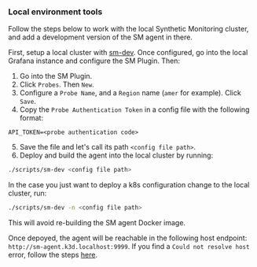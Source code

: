 ### Local environment tools
Follow the steps below to work with the local Synthetic Monitoring cluster, and add a development version of the SM agent in there.

First, setup a local cluster with [sm-dev](https://github.com/grafana/synthetic-monitoring-api/tree/main/scripts#sm-dev).
Once configured, go into the local Grafana instance and configure the SM Plugin. Then:
1. Go into the SM Plugin.
2. Click `Probes`. Then `New`.
3. Configure a `Probe Name`, and a `Region` name (`amer` for example). Click `Save`.
4. Copy the `Probe Authentication Token` in a config file with the following format:
```
API_TOKEN=<probe authentication code>
```
5. Save the file and let's call its path `<config file path>`.
6. Deploy and build the agent into the local cluster by running:
```bash
./scripts/sm-dev <config file path>
```

In the case you just want to deploy a k8s configuration change to the local cluster, run:
```bash
./scripts/sm-dev -n <config file path>
```
This will avoid re-building the SM agent Docker image.

Once depoyed, the agent will be reachable in the following host endpoint: `http://sm-agent.k3d.localhost:9999`. If you find
a `Could not resolve host` error, follow the steps [here](https://github.com/grafana/cloud-onboarding/tree/main/ops#curling-cluster-ingress-urls-gives-you-curl-6-could-not-resolve-host).
